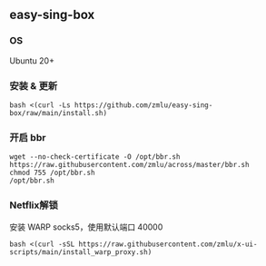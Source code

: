 ## easy-sing-box

### OS
Ubuntu 20+

### 安装 & 更新

```shell
bash <(curl -Ls https://github.com/zmlu/easy-sing-box/raw/main/install.sh)
```

### 开启 bbr

```shell
wget --no-check-certificate -O /opt/bbr.sh https://raw.githubusercontent.com/zmlu/across/master/bbr.sh
chmod 755 /opt/bbr.sh
/opt/bbr.sh
```

### Netflix解锁

安装 WARP socks5，使用默认端口 40000

```shell
bash <(curl -sSL https://raw.githubusercontent.com/zmlu/x-ui-scripts/main/install_warp_proxy.sh)
```